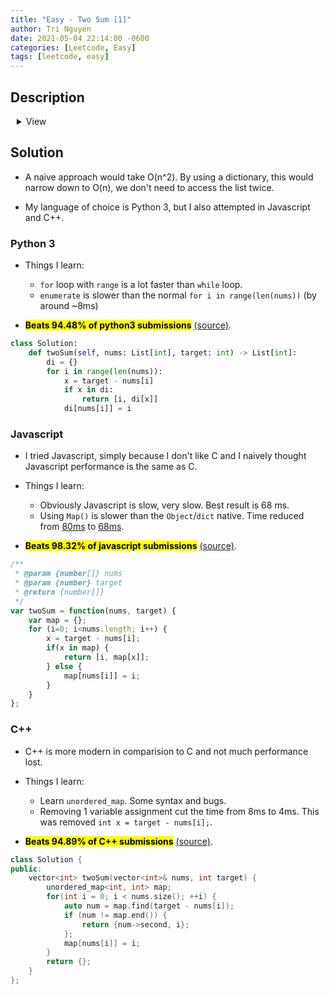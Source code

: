 ```yaml
---
title: "Easy - Two Sum [1]"
author: Tri Nguyen
date: 2021-05-04 22:14:00 -0600
categories: [Leetcode, Easy]
tags: [leetcode, easy]
---
```


## Description

<details style="margin-left: 10px">

<summary>View</summary>

<pre style="background-color: #2d333b; padding: 16px; border-radius: 6px">
- Given an array of integers nums and an integer target, 
return indices of the two numbers such that they add up to target.

- You may assume that each input would have exactly one solution, 
and you may not use the same element twice.

- You can return the answer in any order.

Example 1:

    ```
    Input: nums = [2,7,11,15], target = 9
    Output: [0,1]
    Output: Because nums[0] + nums[1] == 9, we return [0, 1].
    ```
Example 2:

    ```
    Input: nums = [3,2,4], target = 6
    Output: [1,2]
    ```

Example 3:

    ```
    Input: nums = [3,3], target = 6
    Output: [0,1]
    ```

Constraints:

    2 <= nums.length <= 103
    -109 <= nums[i] <= 109
    -109 <= target <= 109
    Only one valid answer exists.

</pre>

</details>

## Solution

- A naive approach would take O(n^2). By using a dictionary, this would narrow down to O(n), we don't need to access the list twice.

- My language of choice is Python 3, but I also attempted in Javascript and C++.

### Python 3

- Things I learn:
    - `for` loop with `range` is a lot faster than `while` loop.
    - `enumerate` is slower than the normal `for i in range(len(nums))` (by around ~8ms)

- <mark><b>Beats 94.48% of python3 submissions</b></mark> [(source)](https://leetcode.com/submissions/detail/488644950/).

```python
class Solution:
    def twoSum(self, nums: List[int], target: int) -> List[int]:
        di = {}
        for i in range(len(nums)):
            x = target - nums[i]
            if x in di:
                return [i, di[x]]
            di[nums[i]] = i
```

### Javascript

- I tried Javascript, simply because I don't like C and I naively thought Javascript performance is the same as C.

- Things I learn:
    - Obviously Javascript is slow, very slow. Best result is 68 ms.
    - Using `Map()` is slower than the `Object`/`dict` native. Time reduced from [80ms](https://leetcode.com/submissions/detail/488652119/) to [68ms](https://leetcode.com/submissions/detail/488652494/).

- <mark><b>Beats 98.32% of javascript submissions</b></mark> [(source)](https://leetcode.com/submissions/detail/488652494/).

```javascript
/**
 * @param {number[]} nums
 * @param {number} target
 * @return {number[]}
 */
var twoSum = function(nums, target) {
    var map = {};
    for (i=0; i<nums.length; i++) {
        x = target - nums[i];
        if(x in map) {
            return [i, map[x]];
        } else {
            map[nums[i]] = i;
        }
    }
};
```

### C++

- C++ is more modern in comparision to C and not much performance lost.

- Things I learn:
    - Learn `unordered_map`. Some syntax and bugs.
    - Removing 1 variable assignment cut the time from 8ms to 4ms. This was removed `int x = target - nums[i];`.

- <mark><b>Beats 94.89% of C++ submissions</b></mark> [(source)](https://leetcode.com/submissions/detail/488663903/).

```cpp
class Solution {
public:
    vector<int> twoSum(vector<int>& nums, int target) {
        unordered_map<int, int> map;
        for(int i = 0; i < nums.size(); ++i) {
            auto num = map.find(target - nums[i]);
            if (num != map.end()) {
                return {num->second, i};
            };
            map[nums[i]] = i;
        }
        return {};
    }
};
```